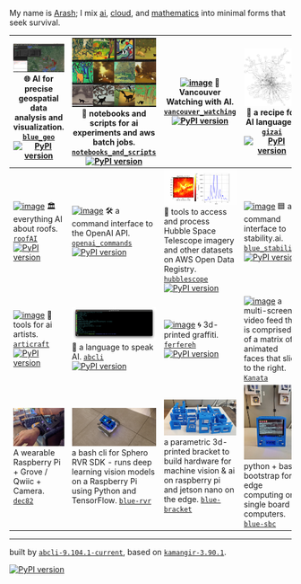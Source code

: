 My name is [Arash](http://kamangir.net/); I mix [ai](https://github.com/kamangir/roofAI), [cloud](https://github.com/kamangir/hubble), and [mathematics](https://github.com/kamangir/giza) into minimal forms that seek survival.

| [![image](https://github.com/kamangir/assets/raw/main/nbs/ukraine-timemap/QGIS.png?raw=true)](https://github.com/kamangir/blue-geo) 🌐 AI for precise geospatial data analysis and visualization. [`blue_geo`](https://github.com/kamangir/blue-geo) [![PyPI version](https://img.shields.io/pypi/v/blue_geo.svg)](https://pypi.org/project/blue_geo/) | [![image](https://github.com/kamangir/assets/raw/main/nbs/3x4.jpg?raw=true)](https://github.com/kamangir/notebooks-and-scripts) 📜 notebooks and scripts for ai experiments and aws batch jobs. [`notebooks_and_scripts`](https://github.com/kamangir/notebooks-and-scripts) [![PyPI version](https://img.shields.io/pypi/v/notebooks_and_scripts.svg)](https://pypi.org/project/notebooks_and_scripts/) | [![image](https://user-images.githubusercontent.com/1007567/196573547-b1c71b3b-7fac-4d2c-bba0-a87b063830da.png)](https://github.com/kamangir/vancouver-watching) 🌈 Vancouver Watching with AI. [`vancouver_watching`](https://github.com/kamangir/vancouver-watching) [![PyPI version](https://img.shields.io/pypi/v/vancouver_watching.svg)](https://pypi.org/project/vancouver_watching/) | [![image](https://github.com/kamangir/giza/raw/main/assets/giza.png)](https://github.com/kamangir/giza) 🔻 a recipe for AI languages. [`gizai`](https://github.com/kamangir/giza) [![PyPI version](https://img.shields.io/pypi/v/gizai.svg)](https://pypi.org/project/gizai/) |
| --- | --- | --- | --- |
| [![image](https://github.com/kamangir/assets/blob/main/2023-10-28-16-28-36-88493-predict.gif?raw=true)](https://github.com/kamangir/roofAI) 🏛️ everything AI about roofs. [`roofAI`](https://github.com/kamangir/roofAI) [![PyPI version](https://img.shields.io/pypi/v/roofAI.svg)](https://pypi.org/project/roofAI/) | [![image](https://github.com/kamangir/openai-commands/raw/main/assets/carrot.png)](https://github.com/kamangir/openai-commands) 🛠️ a command interface to the OpenAI API. [`openai_commands`](https://github.com/kamangir/openai-commands) [![PyPI version](https://img.shields.io/pypi/v/openai_commands.svg)](https://pypi.org/project/openai_commands/) | [![image](https://github.com/kamangir/hubble/raw/main/assets/hst/u4ge0106r_c0m.gif)](https://github.com/kamangir/hubble) 🔭 tools to access and process Hubble Space Telescope imagery and other datasets on AWS Open Data Registry. [`hubblescope`](https://github.com/kamangir/hubble) [![PyPI version](https://img.shields.io/pypi/v/hubblescope.svg)](https://pypi.org/project/hubblescope/) | [![image](https://github.com/kamangir/AI-ART/raw/main/blue-stability/blue_stability.gif)](https://github.com/kamangir/blue-stability) 🟦 a command interface to stability.ai. [`blue_stability`](https://github.com/kamangir/blue-stability) [![PyPI version](https://img.shields.io/pypi/v/blue_stability.svg)](https://pypi.org/project/blue_stability/) |
| [![image](https://github.com/kamangir/openai-commands/raw/main/assets/DALL-E.png?raw=1)](https://github.com/kamangir/aiart) 🎨 tools for ai artists. [`articraft`](https://github.com/kamangir/aiart) [![PyPI version](https://img.shields.io/pypi/v/articraft.svg)](https://pypi.org/project/articraft/) | [![image](https://github.com/kamangir/awesome-bash-cli/raw/main/assets/marquee.png)](https://github.com/kamangir/awesome-bash-cli) 🚀 a language to speak AI. [`abcli`](https://github.com/kamangir/awesome-bash-cli) [![PyPI version](https://img.shields.io/pypi/v/abcli.svg)](https://pypi.org/project/abcli/) | [![image](https://user-images.githubusercontent.com/1007567/221448494-d57e08c1-625b-499e-a576-81894f112d6a.jpg)](https://github.com/kamangir/ferfereh) 🌀 3d-printed graffiti. [`ferfereh`](https://github.com/kamangir/ferfereh) [![PyPI version](https://img.shields.io/pypi/v/ferfereh.svg)](https://pypi.org/project/ferfereh/) | [![image](https://kamangir-public.s3.ca-central-1.amazonaws.com/Canadians_v11.gif)](https://github.com/kamangir/Kanata) a multi-screen video feed that is comprised of a matrix of animated faces that slide to the right. [`Kanata`](https://github.com/kamangir/Kanata) |
| [![image](https://github.com/kamangir/blue-bracket/raw/main/images/dec82-6.jpg)](https://github.com/kamangir/dec82) A wearable Raspberry Pi + Grove / Qwiic + Camera. [`dec82`](https://github.com/kamangir/dec82) | [![image](https://github.com/kamangir/blue-rvr/raw/master/abcli/assets/marquee.jpeg)](https://github.com/kamangir/blue-rvr) a bash cli for Sphero RVR SDK - runs deep learning vision models on a Raspberry Pi using Python and TensorFlow. [`blue-rvr`](https://github.com/kamangir/blue-rvr) | [![image](https://github.com/kamangir/blue-bracket/raw/main/images/marquee.jpg)](https://github.com/kamangir/blue-bracket) a parametric 3d-printed bracket to build hardware for machine vision & ai on raspberry pi and jetson nano on the edge. [`blue-bracket`](https://github.com/kamangir/blue-bracket) | [![image](https://github.com/kamangir/blue-bracket/raw/main/images/blue3-1.jpg)](https://github.com/kamangir/blue-sbc) python + bash bootstrap for edge computing on single board computers. [`blue-sbc`](https://github.com/kamangir/blue-sbc) |

---
built by [`abcli-9.104.1-current`](https://github.com/kamangir/awesome-bash-cli), based on [`kamangir-3.90.1`](https://github.com/kamangir/kamangir).

[![PyPI version](https://img.shields.io/pypi/v/kamangir.svg)](https://pypi.org/project/kamangir/)

